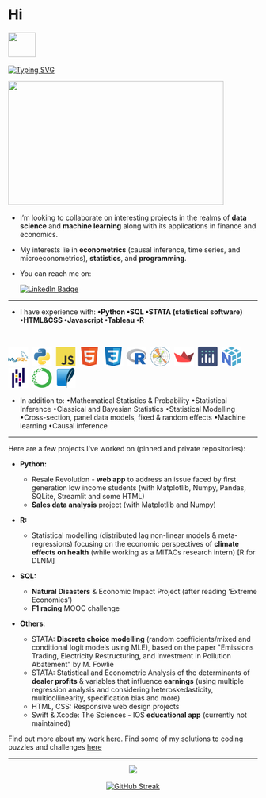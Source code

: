 # Hi 
<img src="https://media0.giphy.com/media/w1OBpBd7kJqHrJnJ13/giphy.gif?cid=ecf05e47gs0y9jp64dcs2f2ti9tf7845t8zm62ic0myotppe&rid=giphy.gif&ct=s" width="55" height="50" /> 

[![Typing SVG](https://readme-typing-svg.demolab.com?font=Fira+Code&size=25&pause=1000&color=FFFFFF&background=000000&center=true&vCenter=true&width=435&lines=I'm+V-Mayya+%F0%9F%91%A9;Economics+Student+%F0%9F%93%9A;Interested+in+Econometrics%2C;Data+Science%2C;Machine+Learning+%26+AI+%F0%9F%91%A9%E2%80%8D%F0%9F%92%BB!+)](https://git.io/typing-svg) 

<img src="chrisriedunsplash.jpeg" width="435" height="250" /> 
  
- I’m looking to collaborate on interesting projects in the realms of **data science** and **machine learning** along with its applications in finance and economics.
- My interests lie in **econometrics** (causal inference, time series, and microeconometrics), **statistics**, and **programming**.
- You can reach me on: 

   <div id="badges"> <a href="https://www.linkedin.com/in/vaibhavi-c-mayya"> <img src="https://img.shields.io/badge/LinkedIn-blue?style=for-the-badge&logo=linkedin&logoColor=white" alt="LinkedIn Badge"/> </a></div> 

---

- I have experience with: **•Python •SQL •STATA (statistical software) •HTML&CSS •Javascript •Tableau •R** 

<br> 

  <img src="https://github.com/devicons/devicon/blob/master/icons/mysql/mysql-original-wordmark.svg" title="MySQL"  alt="MySQL" width="40" height="40"/>&nbsp;
  <img src="https://github.com/devicons/devicon/blob/master/icons/python/python-original.svg" title="Python"  alt="Python" width="40" height="40"/>&nbsp;
  <img src="https://github.com/devicons/devicon/blob/master/icons/javascript/javascript-original.svg" title="Javascript"  alt="Javascript" width="40" height="40"/>&nbsp;
  <img src="https://github.com/devicons/devicon/blob/master/icons/html5/html5-original.svg" title="HTML5"  alt="HTML5" width="40" height="40"/>&nbsp;
  <img src="https://github.com/devicons/devicon/blob/master/icons/css3/css3-original.svg" title="CSS3"  alt="CSS3" width="40" height="40"/>&nbsp;
  <img src="https://github.com/devicons/devicon/blob/master/icons/r/r-original.svg" title="R"  alt="R" width="40" height="40"/>&nbsp;
  <img src="https://github.com/devicons/devicon/blob/master/icons/matplotlib/matplotlib-original.svg" title="matplotlib"  alt="matplotlib" width="40" height="40"/>&nbsp;
  <img src="https://github.com/devicons/devicon/blob/master/icons/streamlit/streamlit-original.svg" title="streamlit"  alt="streamlit" width="40" height="40"/>&nbsp;
  <img src="https://github.com/devicons/devicon/blob/master/icons/plotly/plotly-original.svg" title="plotly"  alt="plotly" width="40" height="40"/>&nbsp;
  <img src="https://github.com/devicons/devicon/blob/master/icons/numpy/numpy-original.svg" title="numpy"  alt="numpy" width="40" height="40"/>&nbsp;
  <img src="https://github.com/devicons/devicon/blob/master/icons/pandas/pandas-original.svg" title="pandas"  alt="pandas" width="40" height="40"/>&nbsp;
  <img src="https://github.com/devicons/devicon/blob/master/icons/anaconda/anaconda-original.svg" title="anaconda"  alt="anaconda" width="40" height="40"/>&nbsp;
  <img src="https://github.com/devicons/devicon/blob/master/icons/sqlite/sqlite-original.svg" title="sqlite"  alt="sqlite" width="40" height="40"/>&nbsp;

- In addition to: •Mathematical Statistics & Probability •Statistical Inference •Classical and Bayesian Statistics •Statistical Modelling •Cross-section, panel data models, fixed & random effects •Machine learning •Causal inference

---

Here are a few projects I've worked on (pinned and private repositories):
  
- **Python:**
    - Resale Revolution - **web app** to address an issue faced by first generation low income students (with Matplotlib, Numpy, Pandas, SQLite, Streamlit and some HTML)
    - **Sales data analysis** project (with Matplotlib and Numpy)
 
- **R:**
    - Statistical modelling (distributed lag non-linear models & meta-regressions) focusing on the economic perspectives of **climate effects on health** (while working as a MITACs research intern) [R for DLNM]  
 
- **SQL:**
    - **Natural Disasters** & Economic Impact Project (after reading ‘Extreme Economies’)
    - **F1 racing** MOOC challenge 
 
- **Others**:
    - STATA: **Discrete choice modelling** (random coefficients/mixed and conditional logit models using MLE), based on the paper "Emissions Trading, Electricity Restructuring, and Investment in Pollution Abatement" by M. Fowlie
    - STATA: Statistical and Econometric Analysis of the determinants of **dealer profits** & variables that influence **earnings** (using multiple regression analysis and considering heteroskedasticity, multicollinearity, specification bias and more)  
    - HTML, CSS: Responsive web design projects
    - Swift & Xcode: The Sciences - IOS **educational app** (currently not maintained) 

Find out more about my work [here](https://vaibhavimayya.carrd.co/). Find some of my solutions to coding puzzles and challenges [here](https://github.com/V-Mayya/Python-SQLChallenges.git) 

---
<div align="center">  
 
![](https://komarev.com/ghpvc/?username=V-Mayya) 

[![GitHub Streak](https://streak-stats.demolab.com?user=V-Mayya&theme=nightfox&border_radius=30&hide_current_streak=true)](https://git.io/streak-stats)

</div>

<!---
V-Mayya/V-Mayya is a ✨ special ✨ repository because its `README.md` (this file) appears on your GitHub profile.
You can click the Preview link to take a look at your changes.
--->

